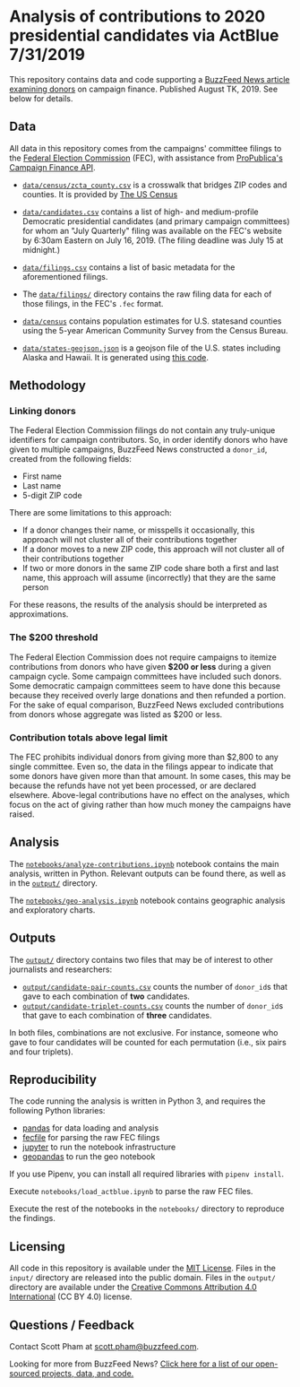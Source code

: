# Analysis of contributions to 2020 presidential candidates via ActBlue 7/31/2019

This repository contains data and code supporting a [BuzzFeed News article examining donors](TK) on campaign finance. Published August TK, 2019. See below for details.

## Data

All data in this repository comes from the campaigns' committee filings to the [Federal Election Commission](https://www.fec.gov/) (FEC), with assistance from [ProPublica's Campaign Finance API](https://projects.propublica.org/api-docs/campaign-finance/committees/#get-committee-filings).

- [`data/census/zcta_county.csv`](data/census/zcta_county.csv) is a crosswalk that bridges ZIP codes and counties. It is provided by [The US Census](https://www.census.gov/geographies/reference-files/time-series/geo/relationship-files.html) 

- [`data/candidates.csv`](data/candidates.csv) contains a list of high- and medium-profile Democratic presidential candidates (and primary campaign committees) for whom an "July Quarterly" filing was available on the FEC's website by 6:30am Eastern on July 16, 2019. (The filing deadline was July 15 at midnight.)

- [`data/filings.csv`](data/filings.csv) contains a list of basic metadata for the aforementioned filings.

- The [`data/filings/`](data/filings/) directory contains the raw filing data for each of those filings, in the FEC's `.fec` format.
   
- [`data/census`](`data/census`) contains population estimates for U.S. statesand counties using the 5-year American Community Survey from the Census Bureau.
   
- [`data/states-geojson.json`](`data/states-geojson.json`) is a geojson file of the U.S. states including Alaska and Hawaii. It is generated using [this code](https://github.com/scottpham/us-atlas-geojson).


## Methodology

### Linking donors

The Federal Election Commission filings do not contain any truly-unique identifiers for campaign contributors. So, in order identify donors who have given to multiple campaigns, BuzzFeed News constructed a `donor_id`, created from the following fields:

- First name
- Last name
- 5-digit ZIP code

There are some limitations to this approach:

- If a donor changes their name, or misspells it occasionally, this approach will not cluster all of their contributions together
- If a donor moves to a new ZIP code, this approach will not cluster all of their contributions together
- If two or more donors in the same ZIP code share both a first and last name, this approach will assume (incorrectly) that they are the same person

For these reasons, the results of the analysis should be interpreted as approximations.

### The $200 threshold

The Federal Election Commission does not require campaigns to itemize contributions from donors who have given **$200 or less** during a given campaign cycle. Some campaign committees have included such donors. Some democratic campaign committees seem to have done this because because they received overly large donations and then refunded a portion. For the sake of equal comparison, BuzzFeed News excluded contributions from donors whose aggregate was listed as $200 or less.

### Contribution totals above legal limit

The FEC prohibits individual donors from giving more than $2,800 to any single committee. Even so, the data in the filings appear to indicate that some donors have given more than that amount. In some cases, this may be because the refunds have not yet been processed, or are declared elsewhere. Above-legal contributions have no effect on the analyses, which focus on the act of giving rather than how much money the campaigns have raised.

## Analysis

The [`notebooks/analyze-contributions.ipynb`](notebooks/analyze-contributions.ipynb) notebook contains the main analysis, written in Python. Relevant outputs can be found there, as well as in the [`output/`](output/) directory.

The [`notebooks/geo-analysis.ipynb`](notebooks/geo-analysis.ipynb) notebook contains geographic analysis and exploratory charts. 
## Outputs

The [`output/`](output/) directory contains two files that may be of interest to other journalists and researchers:

- [`output/candidate-pair-counts.csv`](output/candidate-pair-counts.csv) counts the number of `donor_id`s that gave to each combination of **two** candidates.
- [`output/candidate-triplet-counts.csv`](output/candidate-triplet-counts.csv) counts the number of `donor_id`s that gave to each combination of **three** candidates.

In both files, combinations are not exclusive. For instance, someone who gave to four candidates will be counted for each permutation (i.e., six pairs and four triplets).

## Reproducibility

The code running the analysis is written in Python 3, and requires the following Python libraries:

- [pandas](https://pandas.pydata.org/) for data loading and analysis
- [fecfile](https://esonderegger.github.io/fecfile/) for parsing the raw FEC filings
- [jupyter](https://jupyter.org/) to run the notebook infrastructure
- [geopandas](http://geopandas.org/) to run the geo notebook

If you use Pipenv, you can install all required libraries with `pipenv install`.

Execute `notebooks/load_actblue.ipynb` to parse the raw FEC files.

Execute the rest of the notebooks in the `notebooks/` directory to reproduce the findings.

## Licensing

All code in this repository is available under the [MIT License](https://opensource.org/licenses/MIT). Files in the `input/` directory are released into the public domain. Files in the `output/` directory are available under the [Creative Commons Attribution 4.0 International](https://creativecommons.org/licenses/by/4.0/) (CC BY 4.0) license.

## Questions / Feedback

Contact Scott Pham at [scott.pham@buzzfeed.com](mailto:scott.pham@buzzfeed.com).

Looking for more from BuzzFeed News? [Click here for a list of our open-sourced projects, data, and code.](https://github.com/BuzzFeedNews/everything)


